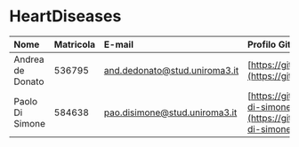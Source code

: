# HeartDiseases

| Nome| Matricola | E-mail | Profilo Github |
|:---|:---|:---|:---|
|Andrea de Donato|536795|and.dedonato@stud.uniroma3.it| [https://github.com/dedo99](https://github.com/dedo99) |
|Paolo Di Simone|584638|pao.disimone@stud.uniroma3.it| [https://github.com/paolo-di-simone](https://github.com/paolo-di-simone) |
